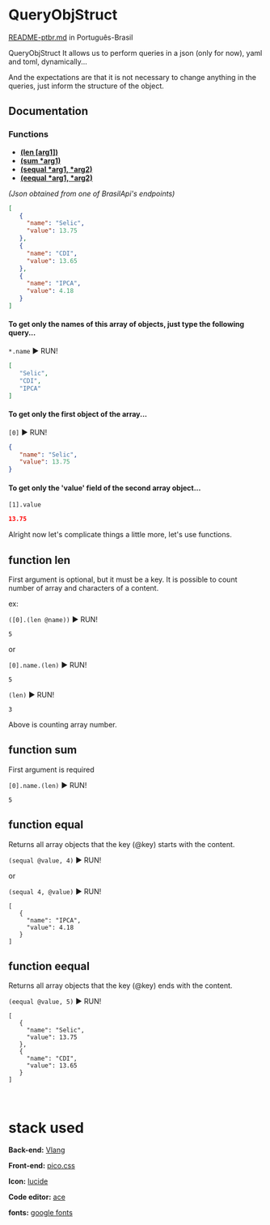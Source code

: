 # QueryObjStruct

[README-ptbr.md](README-ptbr.md) in Português-Brasil

QueryObjStruct It allows us to perform queries in a json (only for now), yaml and toml, dynamically...

And the expectations are that it is not necessary to change anything in the queries, just inform the structure of the object.


## Documentation

### Functions

- **[(len [arg1])](#function-len)**
- **[(sum \*arg1)](#function-sum)**
- **[(sequal \*arg1, \*arg2)](#function-sequal)**
- **[(eequal \*arg1, \*arg2)](#function-eequal)**


_(Json obtained from one of BrasilApi's endpoints)_
```json
[
   {
     "name": "Selic",
     "value": 13.75
   },
   {
     "name": "CDI",
     "value": 13.65
   },
   {
     "name": "IPCA",
     "value": 4.18
   }
]
```

#### To get only the names of this array of objects, just type the following query...

`*.name` ▶️ RUN!
```json
[
   "Selic",
   "CDI",
   "IPCA"
]
```

#### To get only the first object of the array...

`[0]` ▶️ RUN!
```json
{
   "name": "Selic",
   "value": 13.75
}
```

#### To get only the 'value' field of the second array object...

`[1].value`

```json
13.75
```


Alright now let's complicate things a little more, let's use functions.


## function len

First argument is optional, but it must be a key.
It is possible to count number of array and characters of a content.

ex:

`([0].(len @name))` ▶️ RUN!
```
5
```
or

`[0].name.(len)` ▶️ RUN!
```
5
```

`(len)` ▶️ RUN!
```
3
```
Above is counting array number.

## function sum

First argument is required

`[0].name.(len)` ▶️ RUN!
```
5
```

## function equal

Returns all array objects that the key (@key) starts with the content.

`(sequal @value, 4)` ▶️ RUN!

or

`(sequal 4, @value)` ▶️ RUN!
```
[
   {
     "name": "IPCA",
     "value": 4.18
   }
]
```

## function eequal

Returns all array objects that the key (@key) ends with the content.

`(eequal @value, 5)` ▶️ RUN!
```
[
   {
     "name": "Selic",
     "value": 13.75
   },
   {
     "name": "CDI",
     "value": 13.65
   }
]
```
<br/>

# stack used

**Back-end:** [Vlang](https://vlang.io/)

**Front-end:** [pico.css](https://picocss.com/)

**Icon:** [lucide](https://lucide.dev/license)

**Code editor:** [ace](https://ace.c9.io/)

**fonts:** [google fonts](https://fonts.googleapis.com)

